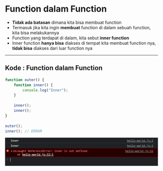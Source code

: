 # Function dalam Function

- **Tidak ada batasan** dimana kita bisa membuat function
- Termasuk jika kita ingin **membuat** function di dalam sebuah function, kita bisa melakukannya
- Function yang terdapat di dalam, kita sebut **inner function**
- Inner function **hanya bisa** diakses di tempat kita membuat function nya, **tidak bisa** diakses dari luar function nya

---

## Kode : Function dalam Function

```js
function outer() {
    function inner() {
        console.log("Inner");
    }

    inner();
    inner();
}

outer();
inner(); // ERROR
```

![1](../assets/img/44/1.PNG)
